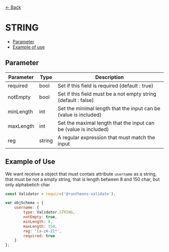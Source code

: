 [<- Back](https://github.com/iamousseni/runtheons-validate#type)

# STRING

- [Parameter](https://github.com/iamousseni/runtheons-validate/tree/blob/master/doc/string.md#parameter)
- [Example of use](https://github.com/iamousseni/runtheons-validate/tree/blob/master/doc/string.md#example-of-use)

## Parameter

| Parameter | Type   | Description                                                      |
| --------- | ------ | ---------------------------------------------------------------- |
| required  | bool   | Set if this field is required (default : true)                   |
| notEmpty  | bool   | Set if this field must be a not empty string (default : false)   |
| minLength | int    | Set the minimal length that the input can be (value is included) |
| maxLength | int    | Set the maximal length that the input can be (value is included) |
| reg       | string | A regular expression that must match the input                   |

## Example of Use

We want receive a object that must contais attribute `username` as a string, that must be not a empty string, that is length between 8 and 150 char, but only alphabetich char

```javascript
const Validator = require('@runtheons-validate');

var objSchema = {
	username: {
		type: Validator.STRING,
		notEmpty: true,
		minLength: 8,
		maxLength: 150,
		reg: '[a-zA-Z]*',
		required: true
	}
};
```
